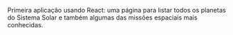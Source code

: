 Primeira aplicação usando React: uma página para listar todos os planetas do Sistema Solar e também algumas das missões espaciais mais conhecidas.
